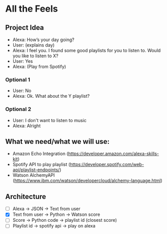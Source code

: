 # All the Feels

## Project Idea
- Alexa: How’s your day going?
- User: (explains day)
- Alexa: I feel you. I found some good playlists for you to listen to. Would you like to listen to X?
- User: Yes
- Alexa: (Play from Spotify)

### Optional 1
- User: No
- Alexa: Ok. What about the Y playlist?

### Optional 2
- User: I don't want to listen to music
- Alexa: Alright

## What we need/what we will use:

- Amazon Echo Integration (https://developer.amazon.com/alexa-skills-kit)
- Spotify API to play playlist (https://developer.spotify.com/web-api/playlist-endpoints/)
- Watson AlchemyAPI (https://www.ibm.com/watson/developercloud/alchemy-language.html)

## Architecture
- [ ] Alexa -> JSON -> Text from user
- [X] Text from user -> Python -> Watson score
- [ ] Score -> Python code -> playlist id (closest score)
- [ ] Playlist id -> spotify api -> play on alexa
